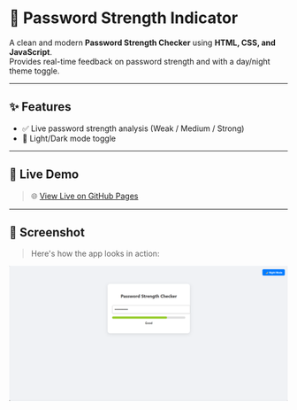 # 🔐 Password Strength Indicator

A clean and modern **Password Strength Checker** using **HTML, CSS, and JavaScript**.  
Provides real-time feedback on password strength and with a day/night theme toggle.

---

## ✨ Features

- ✅ Live password strength analysis (Weak / Medium / Strong)
- 🌙 Light/Dark mode toggle

---

## 🚀 Live Demo

> 🌐 [View Live on GitHub Pages](https://password-strength-indicator5446.netlify.app/)
---

## 📸 Screenshot

> Here's how the app looks in action:

![Password Strength App Screenshot](https://github.com/Pabitra03/PASSWORD-STRENGTH-INDICATOR/blob/main/image.png?raw=true)
